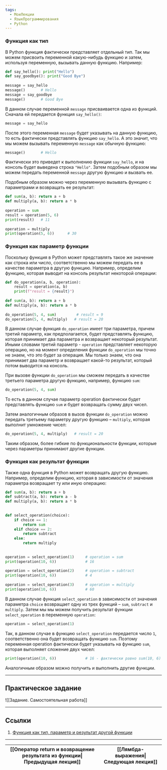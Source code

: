 ```yaml
---
tags:
  - МоиЛекции
  - ЯзыкПрограммирования
  - Python
---
```

### Функция как тип

В Python функция фактически представляет отдельный тип. Так мы можем присвоить переменной какую-нибудь функцию и затем, используя переменную, вызывать данную функцию. Например:

```python
def say_hello(): print("Hello")
def say_goodbye(): print("Good Bye")
 
message = say_hello
message()       # Hello
message = say_goodbye
message()       # Good Bye
```

В данном случае переменной `message` присваивается одна из функций. Сначала ей передается функция `say_hello()`:

```python
message = say_hello
```

После этого переменная `message` будет указывать на данную функцию, то есть фактически представлять функцию `say_hello`. А это значит, что мы можем вызывать переменную `message` как обычную функцию:

```python
message()       # Hello
```

Фактически это приведет к выполнению функции `say_hello`, и на консоль будет выведена строка `"Hello"`. Затем подобным образом мы можем передать переменной `message` другую функцию и вызвать ее.

Подобным образом можно через переменную вызывать функцию с параметрами и возвращать ее результат:

```python
def sum(a, b): return a + b
def multiply(a, b): return a * b
 
operation = sum
result = operation(5, 6)
print(result)   # 11
 
operation = multiply
print(operation(5, 6))      # 30
```

### Функция как параметр функции

Поскольку функция в Python может представлять такое же значение как строка или число, соответственно мы можем передать ее в качестве параметра в другую функцию. Например, определим функцию, которая выводит на консоль результат некоторой операции:

```python
def do_operation(a, b, operation):
    result = operation(a, b)
    print(f"result = {result}")
 
def sum(a, b): return a + b
def multiply(a, b): return a * b
 
do_operation(5, 4, sum)         # result = 9
do_operation(5, 4, multiply)   # result = 20
```

В данном случае функция `do_operation` имеет три параметра, причем третий параметр, как предполагается, будет представлять функцию, которая принимает два параметра и возвращает некоторый результат. Иными словами третий параметр - `operation` представляет некоторую операцию, но на момент определения функции `do_operation` мы точно не знаем, что это будет за операция. Мы только знаем, что она принимает два параметр и возвращает какой-то результат, который потом выводится на консоль.

При вызове функции `do_operation` мы сможем передать в качестве третьего параметра другую функцию, например, функцию `sum`:

```python
do_operation(5, 4, sum)
```

То есть в данном случае параметр operation фактически будет представлять функцию `sum` и будет возвращать сумму двух чисел.

Затем аналогичным образов в вызов функции `do_operation` можно передать третьему параметру другую функцию – `multiply`, которая выполнит умножение чисел:

```python
do_operation(5, 4, multiply)   # result = 20
```

Таким образом, более гибкие по функциональности функции, которые через параметры принимают другие функции.

### Функция как результат функции

Также одна функция в Python может возвращать другую функцию. Например, определим функцию, которая в зависимости от значения параметра возвращает ту или иную операцию:

```python
def sum(a, b): return a + b
def subtract(a, b): return a - b
def multiply(a, b): return a * b
 
 
def select_operation(choice):
    if choice == 1:
        return sum
    elif choice == 2:
        return subtract
    else:
        return multiply
 
 
operation = select_operation(1)     # operation = sum
print(operation(10, 6))             # 16
 
operation = select_operation(2)     # operation = subtract
print(operation(10, 6))             # 4
 
operation = select_operation(3)     # operation = multiply
print(operation(10, 6))             # 60
```

В данном случае функция `select_operation` в зависимости от значения параметра `choice` возвращает одну из трех функций – `sum`, `subtract` и `multiply`. Затем мы мы можем получить результат функции `select_operation` в переменную `operation`:

```python
operation = select_operation(1)
```

Так, в данном случае в функцию `select_operation` передается число `1`, соответственно она будет возвращать функцию `sum`. Поэтому переменная operation фактически будет указывать на функцию `sum`, которая выполняет сложение двух чисел:

```python
print(operation(10, 6))             # 16 - фактически равно sum(10, 6)
```

Аналогичным образом можно получить и выполнить другие функции.

---
## Практическое задание

![[Задание. Самостоятельная работа]]

---
## Ссылки

1. [Функция как тип, параметр и результат другой функции](https://metanit.com/python/tutorial/2.17.php)

---

| [[Оператор return и возвращение результата из функции\|Предыдущая лекция]] | [[Лямбда-выражения\|Следующая лекция]] |
| -------------------------------------------------------------------------- | -------------------------------------- |
